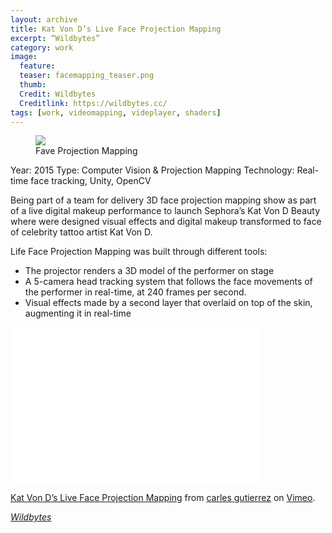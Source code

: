 ```yaml
---
layout: archive
title: Kat Von D’s Live Face Projection Mapping
excerpt: “Wildbytes”
category: work
image:
  feature:
  teaser: facemapping_teaser.png
  thumb:
  Credit: Wildbytes
  Creditlink: https://wildbytes.cc/
tags: [work, videomapping, videplayer, shaders]
---
```


<figure class="third">
	<img src="https://wildbytes.cc/wp-content/uploads/2015/12/KVD_Sephora_Wildbytes_01.gif">
	<figcaption>Fave Projection Mapping</figcaption>
</figure>

Year: 2015
Type: Computer Vision & Projection Mapping
Technology: Real-time face tracking, Unity, OpenCV

Being part of a team for delivery 3D face projection mapping show as part of a live digital makeup performance to launch Sephora’s Kat Von D Beauty where were designed visual effects and digital makeup transformed to face of celebrity tattoo artist Kat Von D.  

Life Face Projection Mapping was built through different tools:
* The projector renders a 3D model of the performer on stage
* A 5-camera head tracking system that follows the face movements of the performer in real-time, at 240 frames per second.
* Visual effects made by a second layer that overlaid on top of the skin, augmenting it in real-time

<iframe src="//player.vimeo.com/video/143267919" width="400" height="250" frameborder="0" webkitallowfullscreen mozallowfullscreen allowfullscreen></iframe> <p><a href="https://vimeo.com/143267919">Kat Von D’s Live Face Projection Mapping</a> from <a href="https://vimeo.com/user863376">carles gutierrez</a> on <a href="https://vimeo.com">Vimeo</a>.</p>

[*Wildbytes*](https://wildbytes.cc/work/kat-von-d-live-face-projection-mapping)
